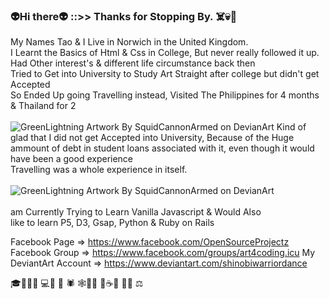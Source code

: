 ### 👽Hi there👽 ::>> Thanks for Stopping By. ☠️💀👻  

<span>My Names Tao & I Live in Norwich in the United Kingdom.</span>
<br>
<span>I Learnt the Basics of Html & Css in College, But never really followed it up.<br>
      Had Other interest's & different life circumstance back then<br>
      Tried to Get into University to Study Art Straight after college but didn't get Accepted<br>
      So Ended Up going Travelling instead, Visited The Philippines for 4 months & Thailand for 2<br>
      <br>
</span>
  ![GreenLightning Artwork By SquidCannonArmed on DevianArt](/Rsc/GreenLightningV2i.jpg)
<span>
   Kind of glad that I did not get Accepted into University, Because of the Huge ammount of debt
   in student loans associated with it, even though it would have been a good experience<br>
   Travelling was a whole experience in itself.<br>
        <br>
</span> 
  ![GreenLightning Artwork By SquidCannonArmed on DevianArt](/Rsc/JWildFire.LaserArray54.png)  
<span>  
  am Currently Trying to Learn Vanilla Javascript & Would Also<br>
  like to learn P5, D3, Gsap, Python & Ruby on Rails</span> 
</span> 

Facebook Page => https://www.facebook.com/OpenSourceProjectz
Facebook Group => https://www.facebook.com/groups/art4coding.icu
My DeviantArt Account => https://www.deviantart.com/shinobiwarriordance








🎓👨🏽‍💻  💻🦟 🦗 🕷 🕸🌳🌴 🌱☕️🍺 🍻💎 ⚖️ 
<!--
**MistaKistHur/MistaKistHur** is a ✨ _special_ ✨ repository because its `README.md` (this file) appears on your GitHub profile.

Here are some ideas to get you started:

- 🔭 I’m currently working on ...
- 🌱 I’m currently learning ...
- 👯 I’m looking to collaborate on ...
- 🤔 I’m looking for help with ...
- 💬 Ask me about ...
- 📫 How to reach me: ...
- 😄 Pronouns: ...
- ⚡ Fun fact: ...
-->
